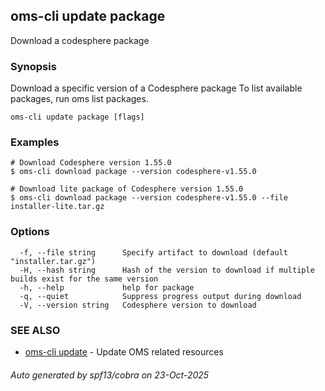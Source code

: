 ## oms-cli update package

Download a codesphere package

### Synopsis

Download a specific version of a Codesphere package
To list available packages, run oms list packages.

```
oms-cli update package [flags]
```

### Examples

```
# Download Codesphere version 1.55.0
$ oms-cli download package --version codesphere-v1.55.0

# Download lite package of Codesphere version 1.55.0
$ oms-cli download package --version codesphere-v1.55.0 --file installer-lite.tar.gz

```

### Options

```
  -f, --file string      Specify artifact to download (default "installer.tar.gz")
  -H, --hash string      Hash of the version to download if multiple builds exist for the same version
  -h, --help             help for package
  -q, --quiet            Suppress progress output during download
  -V, --version string   Codesphere version to download
```

### SEE ALSO

* [oms-cli update](oms-cli_update.md)	 - Update OMS related resources

###### Auto generated by spf13/cobra on 23-Oct-2025
